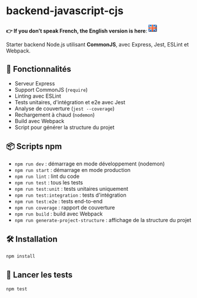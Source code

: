# backend-javascript-cjs

**👉 If you don’t speak French, the English version is here**: [![English](../../ui/version-en.png)](./README.en.md)

Starter backend Node.js utilisant **CommonJS**, avec Express, Jest, ESLint et Webpack.

## 🚀 Fonctionnalités

- Serveur Express
- Support CommonJS (`require`)
- Linting avec ESLint
- Tests unitaires, d'intégration et e2e avec Jest
- Analyse de couverture (`jest --coverage`)
- Rechargement à chaud (`nodemon`)
- Build avec Webpack
- Script pour générer la structure du projet

## 📦 Scripts npm

- `npm run dev` : démarrage en mode développement (nodemon)
- `npm run start` : démarrage en mode production
- `npm run lint` : lint du code
- `npm run test` : tous les tests
- `npm run test:unit` : tests unitaires uniquement
- `npm run test:integration` : tests d'intégration
- `npm run test:e2e` : tests end-to-end
- `npm run coverage` : rapport de couverture
- `npm run build` : build avec Webpack
- `npm run generate-project-structure` : affichage de la structure du projet

## 🛠 Installation

```bash
npm install
```

## 🧪 Lancer les tests

```bash
npm test
```
